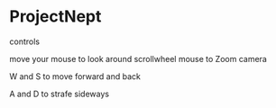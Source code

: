 # ProjectNept

controls

move your mouse to look around
scrollwheel mouse to Zoom camera

W and S to move forward and back

A and D to strafe sideways


